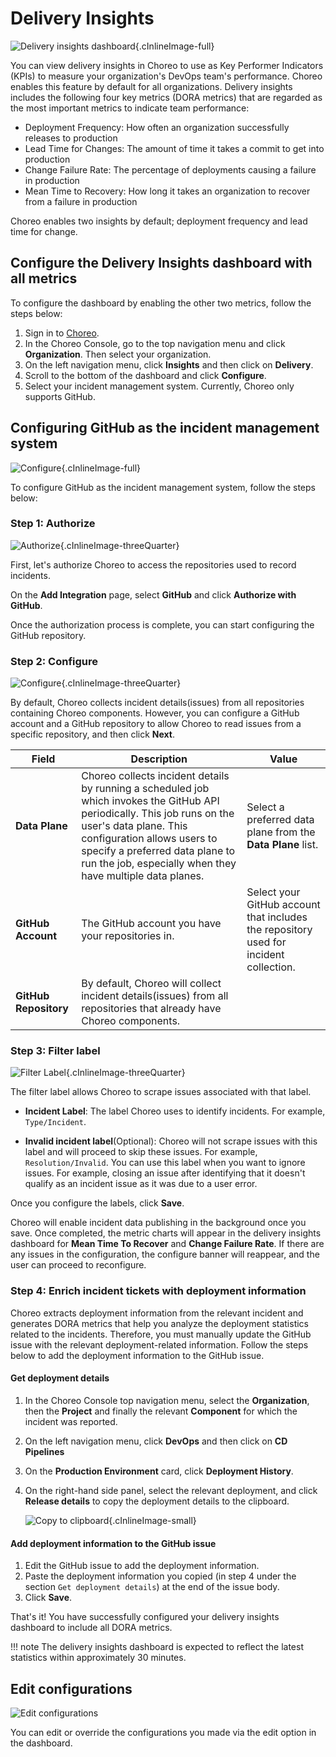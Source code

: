 # Delivery Insights

![Delivery insights dashboard](../../assets/img/monitoring-and-insights/engineering-insights/delivery-insights-dashboard.png){.cInlineImage-full}

You can view delivery insights in Choreo to use as Key Performer Indicators (KPIs) to measure your organization's DevOps team's performance. Choreo enables this feature by default for all organizations. Delivery insights includes the following four key metrics (DORA metrics) that are regarded as the most important metrics to indicate team performance:

- Deployment Frequency: How often an organization successfully releases to production
- Lead Time for Changes: The amount of time it takes a commit to get into production
- Change Failure Rate: The percentage of deployments causing a failure in production
- Mean Time to Recovery: How long it takes an organization to recover from a failure in production


Choreo enables two insights by default; deployment frequency and lead time for change.

## Configure the Delivery Insights dashboard with all metrics

To configure the dashboard by enabling the other two metrics, follow the steps below:

1. Sign in to [Choreo](https://console.choreo.dev/).
2. In the Choreo Console, go to the top navigation menu and click **Organization**. Then select your organization. 
3. On the left navigation menu, click **Insights** and then click on **Delivery**.
4. Scroll to the bottom of the dashboard and click **Configure**.
5. Select your incident management system. Currently, Choreo only supports GitHub. 

## Configuring GitHub as the incident management system

![Configure](../../assets/img/monitoring-and-insights/engineering-insights/enable-dora-metrics.png){.cInlineImage-full}

To configure GitHub as the incident management system, follow the steps below: 

### Step 1: Authorize

![Authorize](../../assets/img/monitoring-and-insights/engineering-insights/add-integration-cio-dashboard.png){.cInlineImage-threeQuarter}

First, let's authorize Choreo to access the repositories used to record incidents. 

On the **Add Integration** page,  select **GitHub** and click **Authorize with GitHub**.

Once the authorization process is complete, you can start configuring the GitHub repository.

### Step 2: Configure

![Configure](../../assets/img/monitoring-and-insights/engineering-insights/add-integration-configure.png){.cInlineImage-threeQuarter}

By default, Choreo collects incident details(issues) from all repositories containing Choreo components. However, you can configure a GitHub account and a GitHub repository to allow Choreo to read issues from a specific repository, and then click **Next**. 

| **Field**       | **Description**                   |   **Value**   |
|-----------------|-----------------------------|-----------------------------|
| **Data Plane**  | Choreo collects incident details by running a scheduled job which invokes the GitHub API periodically. This job runs on the user's data plane.   This configuration allows users to specify a preferred data plane to run the job, especially when they have multiple data planes. | Select a preferred data plane from the **Data Plane** list.        |
| **GitHub Account** | The GitHub account you have your repositories in.  | Select your GitHub account that includes the repository used for incident collection.|
| **GitHub Repository**| By default, Choreo will collect incident details(issues) from all repositories that already have Choreo components. |
    

### Step 3: Filter label

![Filter Label](../../assets/img/monitoring-and-insights/engineering-insights/filter-label.png){.cInlineImage-threeQuarter}

The filter label allows Choreo to scrape issues associated with that label.

- **Incident Label**:  The label Choreo uses to identify incidents. For example, `Type/Incident`. 

- **Invalid incident label**(Optional): Choreo will not scrape issues with this label and will proceed to skip these issues. For example, `Resolution/Invalid`. You can use this label when you want to ignore issues. For example, closing an issue after identifying that it doesn't qualify as an incident issue as it was due to a user error. 

Once you configure the labels, click **Save**.

Choreo will enable incident data publishing in the background once you save. Once completed, the metric charts will appear in the delivery insights dashboard for **Mean Time To Recover** and **Change Failure Rate**. If there are any issues in the configuration, the configure banner will reappear, and the user can proceed to reconfigure.

### Step 4: Enrich incident tickets with deployment information

Choreo extracts deployment information from the relevant incident and generates DORA metrics that help you analyze the deployment statistics related to the incidents. Therefore, you must manually update the GitHub issue with the relevant deployment-related information. Follow the steps below to add the deployment information to the GitHub issue. 
 
#### Get deployment details

1. In the Choreo Console top navigation menu, select the **Organization**, then the **Project** and finally the relevant **Component** for which the incident was reported.
2. On the left navigation menu, click **DevOps** and then click on **CD Pipelines**
3. On the **Production Environment** card, click **Deployment History**.
4. On the right-hand side panel, select the relevant deployment, and click **Release details** to copy the deployment details to the clipboard. 

    ![Copy to clipboard](../../assets/img/monitoring-and-insights/engineering-insights/deployment-copy-to-clipboard.png){.cInlineImage-small}

#### Add deployment information to the GitHub issue

1. Edit the GitHub issue to add the deployment information. 
2. Paste the deployment information you copied (in step 4 under the section `Get deployment details`) at the end of the issue body.
3. Click **Save**.

That's it! You have successfully configured your delivery insights dashboard to include all DORA metrics. 

!!! note
    The delivery insights dashboard is expected to reflect the latest statistics within approximately 30 minutes.

## Edit configurations

   ![Edit configurations](../../assets/img/monitoring-and-insights/engineering-insights/edit-configurations.png)

   You can edit or override the configurations you made via the edit option in the dashboard. 
